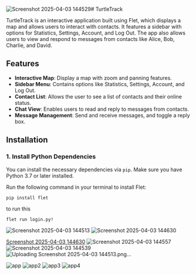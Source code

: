 ![Screenshot 2025-04-03 144529](https://github.com/user-attachments/assets/0c29b2f6-bc12-459b-bddd-fe9c6ca35428)# TurtleTrack

TurtleTrack is an interactive application built using Flet, which displays a map and allows users to interact with contacts. It features a sidebar with options for Statistics, Settings, Account, and Log Out. The app also allows users to view and respond to messages from contacts like Alice, Bob, Charlie, and David.

## Features
- **Interactive Map**: Display a map with zoom and panning features.
- **Sidebar Menu**: Contains options like Statistics, Settings, Account, and Log Out.
- **Contact List**: Allows the user to see a list of contacts and their online status.
- **Chat View**: Enables users to read and reply to messages from contacts.
- **Message Management**: Send and receive messages, and toggle a reply box.

## Installation

### 1. Install Python Dependencies

You can install the necessary dependencies via `pip`. Make sure you have Python 3.7 or later installed.

Run the following command in your terminal to install Flet:

```bash
pip install flet
```

to run this 
```
flet run login.py!

```
![Screenshot 2025-04-03 144513](https://github.com/user-attachments/assets/944e2852-f21f-4d71-a5bc-a5bf97d92524)
![Screenshot 2025-04-03 144630](https://github.com/user-attachments/assets/22e3bad8-72b8-44ac-88be-1995b45b07e2)

[Screenshot 2025-04-03 144630](https://github.com/user-attachments/assets/a24f8ae5-b6a2-40a9-aa7a-fd7b46528b48)
![Screenshot 2025-04-03 144557](https://github.com/user-attachments/assets/9403573e-fad2-4682-9b63-4cbabc94fab0)
![Screenshot 2025-04-03 144539](https://github.com/user-attachments/assets/38419465-fb21-41f3-afb3-d2f5df4bc8b0)
![Uploading Screenshot 2025-04-03 144513.png…]()


![app](https://github.com/user-attachments/assets/e0a17601-9239-4f25-807d-657b43954ae5)
![app2](https://github.com/user-attachments/assets/b3a4a6ec-8547-42d7-a92e-f84d947f8824)
![app3](https://github.com/user-attachments/assets/dbc54865-1018-45a2-98c3-9f2f9e2deb29)
![app4](https://github.com/user-attachments/assets/d8823780-b3bd-4d0a-88ce-a7dd3400960a)
